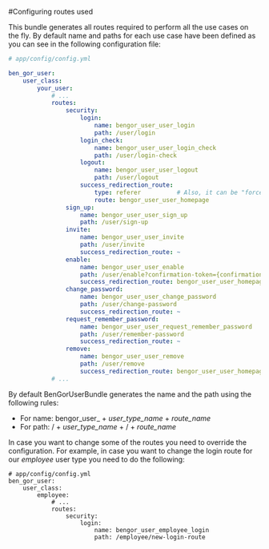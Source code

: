 #Configuring routes used

This bundle generates all routes required to perform all the use cases on the fly. By default name and paths for each
use case have been defined as you can see in the following configuration file:

```yml
# app/config/config.yml

ben_gor_user:
    user_class:
        your_user:
            # ...
            routes:
                security:
                    login:
                        name: bengor_user_user_login
                        path: /user/login
                    login_check:
                        name: bengor_user_user_login_check
                        path: /user/login-check
                    logout:
                        name: bengor_user_user_logout
                        path: /user/logout
                    success_redirection_route:
                        type: referer          # Also, it can be "force"
                        route: bengor_user_user_homepage
                sign_up:
                    name: bengor_user_user_sign_up
                    path: /user/sign-up
                invite:
                    name: bengor_user_user_invite
                    path: /user/invite
                    success_redirection_route: ~
                enable:
                    name: bengor_user_user_enable
                    path: /user/enable?confirmation-token={confirmation-token}
                    success_redirection_route: bengor_user_user_homepage
                change_password:
                    name: bengor_user_user_change_password
                    path: /user/change-password
                    success_redirection_route: ~
                request_remember_password:
                    name: bengor_user_user_request_remember_password
                    path: /user/remember-password
                    success_redirection_route: ~
                remove:
                    name: bengor_user_user_remove
                    path: /user/remove
                    success_redirection_route: bengor_user_user_homepage
            # ...
```

By default BenGorUserBundle generates the name and the path using the following rules:

* For name: bengor_user_ + *user_type_name* + *route_name*
* For path: / + *user_type_name* + / + *route_name*

In case you want to change some of the routes you need to override the configuration. For example, in case you want to 
change the login route for our *employee* user type you need to do the following:

```
# app/config/config.yml
ben_gor_user:
    user_class:
        employee:
            # ...
            routes:
                security:
                    login:
                        name: bengor_user_employee_login
                        path: /employee/new-login-route

